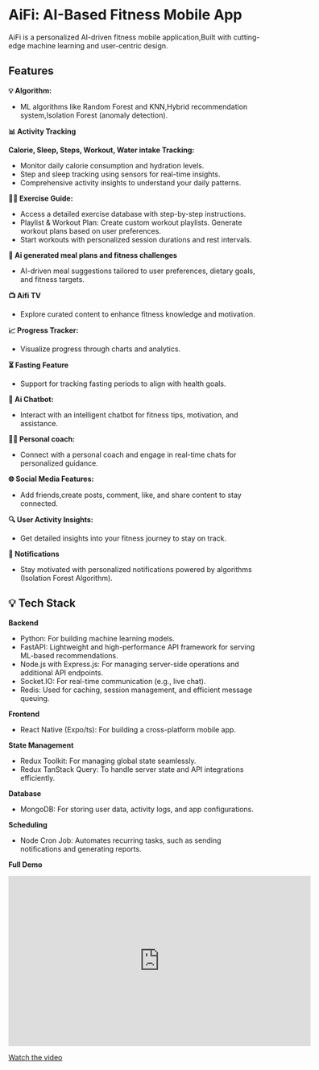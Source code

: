 # AiFi: AI-Based Fitness Mobile App

AiFi is a personalized AI-driven fitness mobile application,Built with cutting-edge machine learning and user-centric design.

## Features

**💡 Algorithm:**

- ML algorithms like Random Forest and KNN,Hybrid recommendation system,Isolation Forest (anomaly detection).

**📊 Activity Tracking**

**Calorie, Sleep, Steps, Workout, Water intake Tracking:**

- Monitor daily calorie consumption and hydration levels.
- Step and sleep tracking using sensors for real-time insights.
- Comprehensive activity insights to understand your daily patterns.

**🏋️‍♂️ Exercise Guide:**

- Access a detailed exercise database with step-by-step instructions.
- Playlist & Workout Plan:
  Create custom workout playlists.
  Generate workout plans based on user preferences.
- Start workouts with personalized session durations and rest intervals.

**🍴 Ai generated meal plans and fitness challenges**

- AI-driven meal suggestions tailored to user preferences, dietary goals, and fitness targets.

**📺 Aifi TV**

- Explore curated content to enhance fitness knowledge and motivation.

**📈 Progress Tracker:**

- Visualize progress through charts and analytics.

**⏳ Fasting Feature**

- Support for tracking fasting periods to align with health goals.

**🤖 Ai Chatbot:**

- Interact with an intelligent chatbot for fitness tips, motivation, and assistance.

**🧑‍💼 Personal coach:**

- Connect with a personal coach and engage in real-time chats for personalized guidance.

**🌐 Social Media Features:**

- Add friends,create posts, comment, like, and share content to stay connected.

**🔍 User Activity Insights:**

- Get detailed insights into your fitness journey to stay on track.

**🔔 Notifications**

- Stay motivated with personalized notifications powered by algorithms (Isolation Forest Algorithm).

## 💡 Tech Stack

**Backend**

- Python: For building machine learning models.
- FastAPI: Lightweight and high-performance API framework for serving ML-based recommendations.
- Node.js with Express.js: For managing server-side operations and additional API endpoints.
- Socket.IO: For real-time communication (e.g., live chat).
- Redis: Used for caching, session management, and efficient message queuing.

**Frontend**

- React Native (Expo/ts): For building a cross-platform mobile app.

**State Management**

- Redux Toolkit: For managing global state seamlessly.
- Redux TanStack Query: To handle server state and API integrations efficiently.

**Database**

- MongoDB: For storing user data, activity logs, and app configurations.

**Scheduling**

- Node Cron Job: Automates recurring tasks, such as sending notifications and generating reports.

**Full Demo**

<iframe width="600" height="338" src="https://drive.google.com/file/d/1oN2RauXzimKqalx-J_aXVswKBoluVnTZ/view?usp=drive_link" frameborder="0" allowfullscreen></iframe>

[Watch the video](https://drive.google.com/file/d/1oN2RauXzimKqalx-J_aXVswKBoluVnTZ/view?usp=drive_link)
